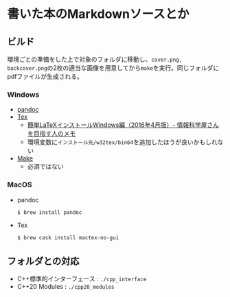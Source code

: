 # 書いた本のMarkdownソースとか

## ビルド

環境ごとの準備をした上で対象のフォルダに移動し、`cover.png, backcover.png`の2枚の適当な画像を用意してから`make`を実行。同じフォルダにpdfファイルが生成される。

### Windows

- [pandoc](https://pandoc.org/installing.html)
- [Tex](https://www.ms.u-tokyo.ac.jp/~abenori/soft/abtexinst.html)
    - [簡単LaTeXインストールWindows編（2016年4月版）- 情報科学屋さんを目指す人のメモ](https://did2memo.net/2016/04/24/easy-latex-install-windows-10-2016-04/)
    - 環境変数に`インストール先/w32tex/bin64`を追加したほうが良いかもしれない
- [Make](http://gnuwin32.sourceforge.net/packages/make.htm)
    - 必須ではない

### MacOS

- pandoc
   ```bash
   $ brew install pandoc
   ```
- Tex
    ```bash
    $ brew cask install mactex-no-gui
    ```
## フォルダとの対応

- C++標準的インターフェース : `./cpp_interface`
- C++20 Modules : `./cpp20_modules`
